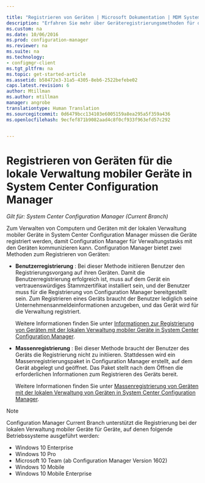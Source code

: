 ```yaml
---

title: "Registrieren von Geräten | Microsoft Dokumentation | MDM System Center"
description: "Erfahren Sie mehr über Geräteregistrierungsmethoden für die lokale Verwaltung mobiler Geräte in System Center Configuration Manager."
ms.custom: na
ms.date: 10/06/2016
ms.prod: configuration-manager
ms.reviewer: na
ms.suite: na
ms.technology:
- configmgr-client
ms.tgt_pltfrm: na
ms.topic: get-started-article
ms.assetid: b58472e3-31a5-4305-8eb6-2522befebe02
caps.latest.revision: 6
author: Mtillman
ms.author: mtillman
manager: angrobe
translationtype: Human Translation
ms.sourcegitcommit: 0d6479bcc134103e6005159a8ea295a5f359a436
ms.openlocfilehash: 9ecfef871b9082aad4c8f0cf933f963efd57c292


---
```

# <a name="enroll-devices-for-on-premises-mobile-device-management-in-system-center-configuration-manager"></a>Registrieren von Geräten für die lokale Verwaltung mobiler Geräte in System Center Configuration Manager

*Gilt für: System Center Configuration Manager (Current Branch)*

Zum Verwalten von Computern und Geräten mit der lokalen Verwaltung mobiler Geräte in System Center Configuration Manager müssen die Geräte registriert werden, damit Configuration Manager für Verwaltungstasks mit den Geräten kommunizieren kann. Configuration Manager bietet zwei Methoden zum Registrieren von Geräten:  

-   **Benutzerregistrierung** : Bei dieser Methode initiieren Benutzer den Registrierungsvorgang auf ihren Geräten. Damit die Benutzerregistrierung erfolgreich ist, muss auf dem Gerät ein vertrauenswürdiges Stammzertifikat installiert sein, und der Benutzer muss für die Registrierung von Configuration Manager bereitgestellt sein.  Zum Registrieren eines Geräts braucht der Benutzer lediglich seine Unternehmensanmeldeinformationen anzugeben, und das Gerät wird für die Verwaltung registriert.  

     Weitere Informationen finden Sie unter [Informationen zur Registrierung von Geräten mit der lokalen Verwaltung mobiler Geräte in System Center Configuration Manager](../../mdm/deploy-use/user-enroll-devices-on-premises-mdm.md).  

-   **Massenregistrierung** : Bei dieser Methode braucht der Benutzer des Geräts die Registrierung nicht zu initiieren. Stattdessen wird ein Massenregistrierungspaket in Configuration Manager erstellt, auf dem Gerät abgelegt und geöffnet. Das Paket stellt nach dem Öffnen die erforderlichen Informationen zum Registrieren des Geräts bereit.  

     Weitere Informationen finden Sie unter [Massenregistrierung von Geräten mit der lokalen Verwaltung von Geräten in System Center Configuration Manager](../../mdm/deploy-use/bulk-enroll-devices-on-premises-mdm.md).  

 > [!NOTE]  
>  Configuration Manager Current Branch unterstützt die Registrierung bei der lokalen Verwaltung mobiler Geräte für Geräte, auf denen folgende Betriebssysteme ausgeführt werden:  
>   
>  -   Windows 10 Enterprise  
> -   Windows 10 Pro  
> -   Microsoft 10 Team \(ab Configuration Manager Version 1602\)  
> -   Windows 10 Mobile  
> -   Windows 10 Mobile Enterprise   



<!--HONumber=Dec16_HO3-->


